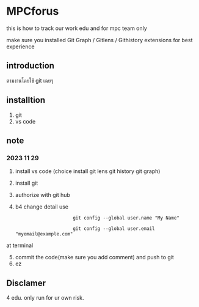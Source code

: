# MPCforus
this is how to track our work edu and for mpc team only

make sure you installed Git Graph / Gitlens / Githistory extensions for best experience

## introduction
ตามงานโดยใช้ git เฉยๆ

## installtion
1. git
2. vs code  

## note
### 2023 11 29
1. install vs code (choice install git lens git history git graph)
2. install git
3. authorize with git hub
4. b4 change detail use

                            git config --global user.name "My Name"

                            git config --global user.email "myemail@example.com"
at terminal

5. commit the code(make sure you add comment) and push to git 
6. ez 

## Disclamer
4 edu. only run for ur own risk.
